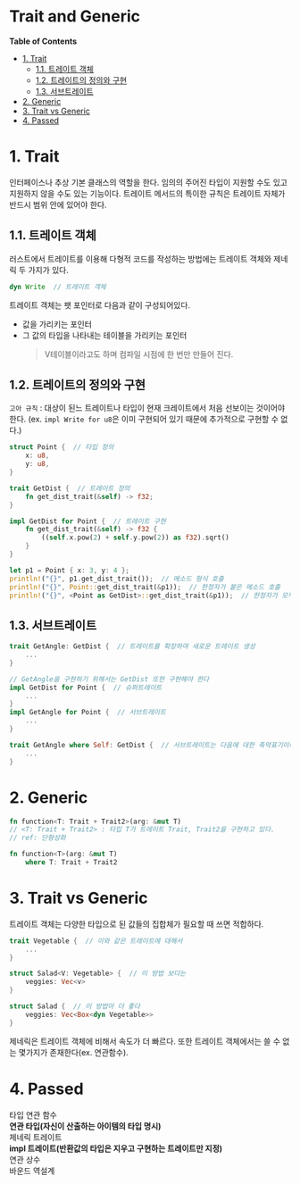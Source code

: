 Trait and Generic <!-- omit in toc -->
===

**Table of Contents**
- [1. Trait](#1-trait)
  - [1.1. 트레이트 객체](#11-트레이트-객체)
  - [1.2. 트레이트의 정의와 구현](#12-트레이트의-정의와-구현)
  - [1.3. 서브트레이트](#13-서브트레이트)
- [2. Generic](#2-generic)
- [3. Trait vs Generic](#3-trait-vs-generic)
- [4. Passed](#4-passed)


# 1. Trait
인터페이스나 추상 기본 클래스의 역할을 한다. 임의의 주어진 타입이 지원할 수도 있고 지원하지 않을 수도 있는 기능이다. 트레이트 메서드의 특이한 규칙은 트레이트 자체가 반드시 범위 안에 있어야 한다.

## 1.1. 트레이트 객체
러스트에서 트레이트를 이용해 다형적 코드를 작성하는 방법에는 트레이트 객체와 제네릭 두 가지가 있다.
```rust
dyn Write  // 트레이트 객체
```

트레이트 객체는 팻 포인터로 다음과 같이 구성되어있다.
* 값을 가리키는 포인터
* 그 값의 타입을 나타내는 테이블을 가리키는 포인터
  > V테이블이라고도 하며 컴파일 시점에 한 번만 만들어 진다.

## 1.2. 트레이트의 정의와 구현
`고아 규칙` : 대상이 된느 트레이트나 타입이 현재 크레이트에서 처음 선보이는 것이어야 한다. (ex. `impl Write for u8`은 이미 구현되어 있기 때문에 추가적으로 구현할 수 없다.)
```rust
struct Point {  // 타입 정의
    x: u8,
    y: u8,
}

trait GetDist {  // 트레이트 정의
    fn get_dist_trait(&self) -> f32;
}

impl GetDist for Point {  // 트레이트 구현
    fn get_dist_trait(&self) -> f32 {
        ((self.x.pow(2) + self.y.pow(2)) as f32).sqrt()
    }
}

let p1 = Point { x: 3, y: 4 };
println!("{}", p1.get_dist_trait());  // 메소드 형식 호출
println!("{}", Point::get_dist_trait(&p1));  // 한정자가 붙은 메소드 호출
println!("{}", <Point as GetDist>::get_dist_trait(&p1));  // 한정자가 모두 붙은 메소드 호출
```

## 1.3. 서브트레이트
```rust
trait GetAngle: GetDist {  // 트레이트를 확장하여 새로운 트레이트 생성
    ...
}

// GetAngle을 구현하기 위해서는 GetDist 또한 구현해야 한다
impl GetDist for Point {  // 슈퍼트레이트
    ...
}
impl GetAngle for Point {  // 서브트레이트
    ...
}
```
```rust
trait GetAngle where Self: GetDist {  // 서브트레이트는 다음에 대한 축약표기이며, 슈퍼트레이트의 연관 아이템들을 상속하지 않는다.
    ...
}
```

# 2. Generic
```rust
fn function<T: Trait + Trait2>(arg: &mut T)
// <T: Trait + Trait2> : 타입 T가 트레이트 Trait, Trait2을 구현하고 있다.
// ref: 단형성화

fn function<T>(arg: &mut T)
    where T: Trait + Trait2
```

# 3. Trait vs Generic
트레이트 객체는 다양한 타입으로 된 값들의 집합체가 필요할 때 쓰면 적합하다.
```rust
trait Vegetable {  // 이와 같은 트레이트에 대해서
    ...
}
```

```rust
struct Salad<V: Vegetable> {  // 이 방법 보다는
    veggies: Vec<v>
}

struct Salad {  // 이 방법아 더 좋다
    veggies: Vec<Box<dyn Vegetable>>
}
```

제네릭은 트레이트 객체에 비해서 속도가 더 빠르다. 또한 트레이트 객체에서는 쓸 수 없는 몇가지가 존재한다(ex. 연관함수).

# 4. Passed
타입 연관 함수  
**연관 타입(자신이 산출하는 아이템의 타입 명시)**  
제네릭 트레이트  
**impl 트레이트(반환값의 타입은 지우고 구현하는 트레이트만 지정)**  
연관 상수  
바운드 역설계